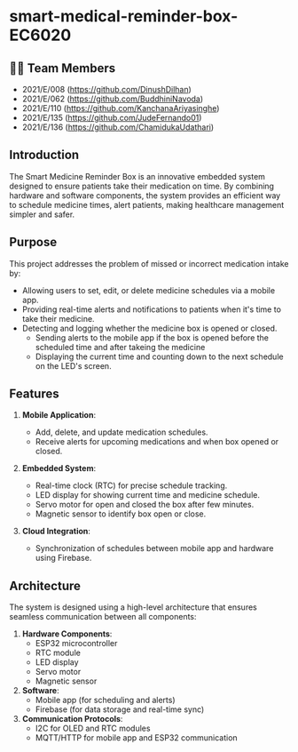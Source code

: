 # smart-medical-reminder-box-EC6020
## 👩‍💻 Team Members

- 2021/E/008 (https://github.com/DinushDilhan)
- 2021/E/062 (https://github.com/BuddhiniNavoda)
- 2021/E/110 (https://github.com/KanchanaAriyasinghe)
- 2021/E/135 (https://github.com/JudeFernando01)
- 2021/E/136 (https://github.com/ChamidukaUdathari)

##  Introduction
The Smart Medicine Reminder Box is an innovative embedded system designed to ensure patients take their medication on time. By combining hardware and software components, the system provides an efficient way to schedule medicine times, alert patients, making healthcare management simpler and safer.

##  Purpose
This project addresses the problem of missed or incorrect medication intake by:
- Allowing users to set, edit, or delete medicine schedules via a mobile app.
- Providing real-time alerts and notifications to patients when it's time to take their medicine.
- Detecting and logging whether the medicine box is opened or closed.
  - Sending alerts to the mobile app if the box is opened before the scheduled time and after takeing the medicine
  - Displaying the current time and counting down to the next schedule on the LED's screen.

##  Features
1. **Mobile Application**:
   - Add, delete, and update medication schedules.
   - Receive alerts for upcoming medications and when box opened or closed.

2. **Embedded System**:
   - Real-time clock (RTC) for precise schedule tracking.
   - LED display for showing current time and medicine schedule.
   - Servo motor for open and closed the box after few minutes.
   - Magnetic sensor to identify box open or close.
3. **Cloud Integration**:
   - Synchronization of schedules between mobile app and hardware using Firebase.

##  Architecture
The system is designed using a high-level architecture that ensures seamless communication between all components:
1. **Hardware Components**: 
   - ESP32 microcontroller
   - RTC module
   - LED display
   - Servo motor
   - Magnetic sensor
2. **Software**:
   - Mobile app (for scheduling and alerts)
   - Firebase (for data storage and real-time sync)
3. **Communication Protocols**:
   - I2C for OLED and RTC modules
   - MQTT/HTTP for mobile app and ESP32 communication

   

